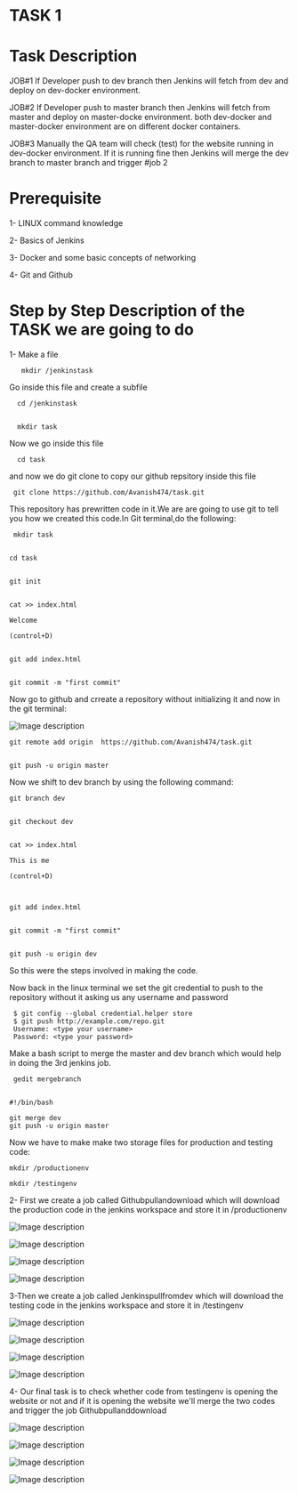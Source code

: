 # TASK 1

# Task Description

JOB#1
If Developer push to dev branch then Jenkins will fetch from dev and deploy on dev-docker environment.

JOB#2
If Developer push to master branch then Jenkins will fetch from master and deploy on master-docke environment.
both dev-docker and master-docker environment are on different docker containers.

JOB#3
Manually the QA team will check (test) for the website running in dev-docker environment. If it is running fine then Jenkins will merge the dev branch to master branch and trigger #job 2

# Prerequisite

1- LINUX command knowledge


2- Basics of Jenkins


3- Docker and some basic concepts of networking


4- Git and Github

# Step by Step Description of the TASK we are going to do

1- Make a file 



       mkdir /jenkinstask



Go inside this file and create a subfile


      cd /jenkinstask


      mkdir task



Now we go inside this file


      cd task


and now we do git clone to copy our github repsitory inside this file


     git clone https://github.com/Avanish474/task.git
  
  
This repository has prewritten code in it.We are are going to use git to tell you how we created this code.In Git terminal,do the following:


     mkdir task
  
  
    cd task
  
  
    git init
 
  
    cat >> index.html
  
    Welcome
  
    (control+D)
  
  
    git add index.html
  
  
    git commit -m "first commit"
  
  
Now go to github and crreate a repository without initializing it and now in the git terminal:


   ![Image description](https://https://github.com/Avanish474/task/blob/master/git%203.png)
 
  
  
    git remote add origin  https://github.com/Avanish474/task.git
  
  
    git push -u origin master
  
  
Now we shift to dev branch by using the following command:
  
  
    git branch dev
  
  
    git checkout dev
  
  
    cat >> index.html
  
    This is me
   
    (control+D)
  
  
  
    git add index.html
  
  
    git commit -m "first commit"
  
  
    git push -u origin dev
  
  
So this were the steps involved in making the code.


Now back in the linux terminal we set the git credential to push to the repository without it asking us any username and password

     $ git config --global credential.helper store
     $ git push http://example.com/repo.git
     Username: <type your username>
     Password: <type your password>
   
   
Make a bash script to merge the master and dev branch which would help in doing the 3rd jenkins job.


     gedit mergebranch


    #!/bin/bash

    git merge dev
    git push -u origin master


Now we have to make make two storage files for production and testing code:

    mkdir /productionenv 

    mkdir /testingenv
  
  
 2-  First we create a job called Githubpullandownload  which will download the production code in the jenkins workspace and store it in /productionenv
 
   ![Image description](https://https://github.com/Avanish474/task/blob/master/git%203.png)
  
  
   ![Image description](https://https://github.com/Avanish474/task/blob/master/git%203.png)
   
   
   ![Image description](https://https://github.com/Avanish474/task/blob/master/git%203.png)
    
    
   ![Image description](https://https://github.com/Avanish474/task/blob/master/git%203.png)
 
 
 
 3-Then we create a job called Jenkinspullfromdev which will download the testing code in the jenkins workspace and store it in /testingenv
   
   
   ![Image description](https://https://github.com/Avanish474/task/blob/master/git%203.png)
  
  
   ![Image description](https://https://github.com/Avanish474/task/blob/master/git%203.png)
   
   
   ![Image description](https://https://github.com/Avanish474/task/blob/master/git%203.png)
    
    
   ![Image description](https://https://github.com/Avanish474/task/blob/master/git%203.png)
 
 
 4- Our final task is to check whether code from testingenv is opening the website or not and if it is opening the website we'll merge the two codes and trigger the job Githubpullanddownload
  
   ![Image description](https://https://github.com/Avanish474/task/blob/master/git%203.png)
  
  
   ![Image description](https://https://github.com/Avanish474/task/blob/master/git%203.png)
   
   
   ![Image description](https://https://github.com/Avanish474/task/blob/master/git%203.png)
    
    
   ![Image description](https://https://github.com/Avanish474/task/blob/master/git%203.png)
 




  
  
  
  
  
